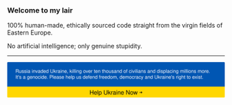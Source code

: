 ### Welcome to my lair

100% human-made, ethically sourced code straight from the virgin fields of Eastern Europe. 

No artificial intelligence; only genuine stupidity.

---

[![Stand With Ukraine](https://raw.githubusercontent.com/vshymanskyy/StandWithUkraine/main/banner2-direct.svg)](https://stand-with-ukraine.pp.ua)
